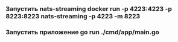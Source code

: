 ### Запустить nats-streaming docker run -p 4223:4223 -p 8223:8223 nats-streaming -p 4223 -m 8223
### Запустить приложение go run ./cmd/app/main.go
